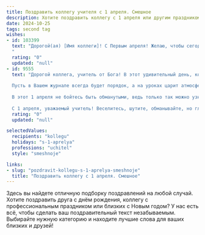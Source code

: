 ```yaml
---
title: Поздравить коллегу учителя с 1 апреля. Смешное
description: Хотите поздравить коллегу с 1 апреля или другим праздником? Наш ИИ создаст незабываемое поздравление, а вы обязательно выделитесь среди других.  
date: 2024-10-25
tags: second tag
wishes:
- id: 103399
  text: "Дорогой(ая) [Имя коллеги]! С Первым апреля! Желаю, чтобы сегодня ваши ученики были настолько послушными, что вы даже удивитесь – а потом, конечно, поймёте, что это всего лишь первоапрельское затишье перед бурей!  Пусть ваши уроки будут полны смеха и неожиданных открытий (но только приятных!).  Крепких нервов и море позитива!
  "
  rating: "0"
  updated: "null"
- id: 9555
  text: "Дорогой коллега, учитель от Бога! В этот удивительный день, когда все вокруг веселятся и обманывают друг друга, примите наши самые искренние и шуточные поздравления!
  
  Пусть в Вашем журнале всегда будет порядок, а на уроках царит атмосфера знаний и озорства! Желаем Вам таких учеников, которые будут удивлять не только своими познаниями, но и неиссякаемым чувством юмора!
  
  В этот 1 апреля не бойтесь быть обманутыми, ведь только так можно узнать, кто из Ваших коллег самый находчивый и веселый! И пусть все Ваши розыгрыши будут добрыми и безобидными, а смех сегодня звучит на каждом этаже нашей школы!
  
  С 1 апреля, уважаемый учитель! Веселитесь, шутите, обманывайте, но главное - не забывайте получать удовольствие от этого прекрасного праздника!"
  rating: "0"
  updated: "null"

selectedValues:
  recipients: "kollegu"
  holidays: "s-1-aprelya"
  professions: "uchitel"
  style: "smeshnoje"

links:
- slug: "pozdravit-kollegu-s-1-aprelya-smeshnoje"
  title: "Поздравить коллегу с 1 апреля. Смешное"
---
```


Здесь вы найдете отличную подборку поздравлений на любой случай.
Хотите поздравить друга с днём рождения, коллегу с профессиональным праздником или близких с Новым годом? У нас есть всё, чтобы сделать ваш поздравительный текст незабываемым. Выбирайте нужную категорию и находите лучшие слова для ваших близких и друзей!
